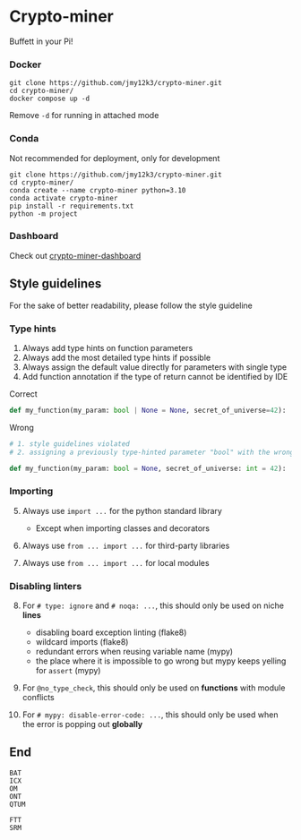 # Crypto-miner

Buffett in your Pi!



### Docker

```shell
git clone https://github.com/jmy12k3/crypto-miner.git
cd crypto-miner/
docker compose up -d
```

Remove ```-d``` for running in attached mode



### Conda

Not recommended for deployment, only for development

```
git clone https://github.com/jmy12k3/crypto-miner.git
cd crypto-miner/
conda create --name crypto-miner python=3.10
conda activate crypto-miner
pip install -r requirements.txt
python -m project
```



### Dashboard

Check out [crypto-miner-dashboard](https://github.com/jmy12k3/crypto-miner-dashboard)





## Style guidelines

For the sake of better readability, please follow the style guideline



### Type hints

1. Always add type hints on function parameters
2. Always add the most detailed type hints if possible
3. Always assign the default value directly for parameters with single type
4. Add function annotation if the type of return cannot be identified by IDE

Correct

```python
def my_function(my_param: bool | None = None, secret_of_universe=42): ...
```

Wrong

```python
# 1. style guidelines violated
# 2. assigning a previously type-hinted parameter "bool" with the wrong type "NoneType"

def my_function(my_param: bool = None, secret_of_universe: int = 42): ...
```



### Importing

5. Always use ```import ...``` for the python standard library
   - Except when importing classes and decorators

6. Always use ```from ... import ...``` for third-party libraries

7. Always use ```from ... import ...``` for local modules



### Disabling linters

8. For ```# type: ignore``` and ```# noqa: ...```, this should only be used on niche **lines**
   - disabling board exception linting (flake8)
   - wildcard imports (flake8)
   - redundant errors when reusing variable name (mypy)
   - the place where it is impossible to go wrong but mypy keeps yelling for ```assert``` (mypy)

9. For ```@no_type_check```, this should only be used on **functions** with module conflicts

10. For ```# mypy: disable-error-code: ...```, this should only be used when the error is popping out **globally**





## End

```
BAT
ICX
OM
ONT
QTUM
```

```
FTT
SRM
```
